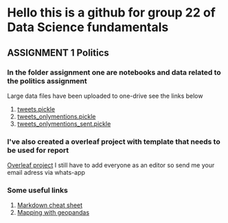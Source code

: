 # Hello this is a github for group 22 of Data Science fundamentals

## ASSIGNMENT 1 Politics

### In the folder assignment one are notebooks and data related to the politics assignment 
Large data files have been uploaded to one-drive see the links below
1. [tweets.pickle](https://1drv.ms/u/s!ApwrFaUeurAag6szQ5OPJQopVOdAkw?e=PJbnq4)
2. [tweets_onlymentions.pickle](https://1drv.ms/u/s!ApwrFaUeurAag6sx7oI5qfbiY6oohw?e=3nagTK)
3. [tweets_onlymentions_sent.pickle](https://1drv.ms/u/s!ApwrFaUeurAag6syRybZj1O_1uYwUg?e=iVF6Ue)

### I've also created a overleaf project with template that needs to be used for report
[Overleaf project](https://www.overleaf.com/project/5d721d0aa6698b0001c5d9cf)
I still have to add everyone as an editor so send me your email adress via whats-app

### Some useful links
1. [Markdown cheat sheet](https://github.com/adam-p/markdown-here/wiki/Markdown-Cheatsheet)
2. [Mapping with geopandas](https://towardsdatascience.com/lets-make-a-map-using-geopandas-pandas-and-matplotlib-to-make-a-chloropleth-map-dddc31c1983d)
